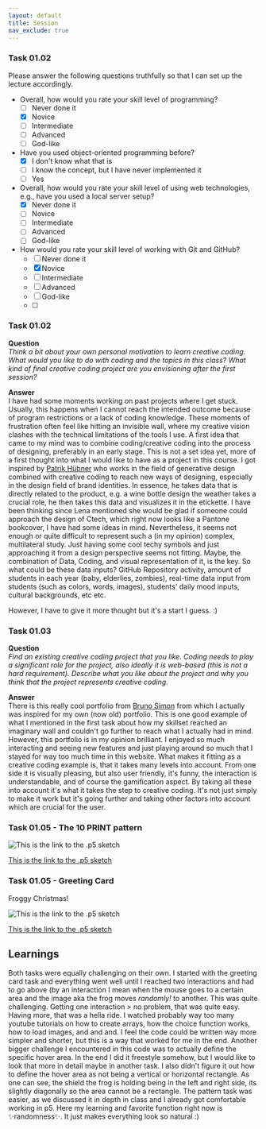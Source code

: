 ```yaml
---
layout: default
title: Session
nav_exclude: true
---
```


### Task 01.02

Please answer the following questions truthfully so that I can set up the lecture accordingly.

* Overall, how would you rate your skill level of programming?
    * [ ] Never done it
    * [x] Novice
    * [ ] Intermediate
    * [ ] Advanced
    * [ ] God-like
* Have you used object-oriented programming before?
    * [x] I don't know what that is
    * [ ] I know the concept, but I have never implemented it
    * [ ] Yes
* Overall, how would you rate your skill level of using web technologies, e.g., have you used a local server setup?
    * [x] Never done it
    * [ ] Novice
    * [ ] Intermediate
    * [ ] Advanced
    * [ ] God-like
* How would you rate your skill level of working with Git and GitHub?
    * [ ] Never done it
    * [x] Novice
    * [ ] Intermediate
    * [ ] Advanced
    * [ ] God-like
    * [ ] 

### Task 01.02

**Question** <br>
*Think a bit about your own personal motivation to learn creative coding. What would you like to do with coding and the topics in this class? What kind of final creative coding project are you envisioning after the first session?*

**Answer** <br>
I have had some moments working on past projects where I get stuck. Usually, this happens when I cannot reach the intended outcome because of program restrictions or a lack of coding knowledge. These moments of frustration often feel like hitting an invisible wall, where my creative vision clashes with the technical limitations of the tools I use.
A first idea that came to my mind was to combine coding/creative coding into the process of designing, preferably in an early stage. This is not a set idea yet, more of a first thought into what I would like to have as a project in this course. I got inspired by [Patrik Hübner](https://www.patrik-huebner.com/about/) who works in the field of generative design combined with creative coding to reach new ways of designing, especially in the design field of brand identities. In essence, he takes data that is directly related to the product, e.g. a wine bottle design the weather takes a crucial role, he then takes this data and visualizes it in the etickette. 
I have been thinking since Lena mentioned she would be glad if someone could approach the design of Ctech, which right now looks like a Pantone bookcover, I have had some ideas in mind. Nevertheless, it seems not enough or quite difficult to represent such a (in my opinion) complex, multilateral study. Just having some cool techy symbols and just approaching it from a design perspective seems not fitting. Maybe, the combination of Data, Coding, and visual representation of it, is the key. 
So what could be these data inputs? GitHub Repository activity, amount of students in each year (baby, elderlies, zombies), real-time data input from students (such as colors, words, images), students' daily mood inputs, cultural backgrounds, etc etc. 

However, I have to give it more thought but it's a start I guess. :)

### Task 01.03

**Question** <br>
*Find an existing creative coding project that you like. Coding needs to play a significant role for the project, also ideally it is web-based (this is not a hard requirement). Describe what you like about the project and why you think that the project represents creative coding.*

**Answer** <br>
There is this really cool portfolio from [Bruno Simon](https://bruno-simon.com) from which I actually was inspired for my own (now old) portfolio. This is one good example of what I mentioned in the first task about how my skillset reached an imaginary wall and couldn't go further to reach what I actually had in mind. However, this portfolio is in my opinion brilliant. I enjoyed so much interacting and seeing new features and just playing around so much that I stayed for way too much time in this website. What makes it fitting as a creative coding example is, that it takes many levels into account. From one side it is visually pleasing, but also user friendly, it's funny, the interaction is understandable, and of course the gamification aspect. By taking all these into account it's what it takes the step to creative coding. It's not just simply to make it work but it's going further and taking other factors into account which are crucial for the user. 


### Task 01.05 - The 10 PRINT pattern

![This is the link to the .p5 sketch](https://github.com/sophiebunge/Uni-Stuff/blob/main/Emergence%20Assignement/img/pattern_02_bunge.gif)


[This is the link to the .p5 sketch](https://editor.p5js.org/sophiebunge/sketches/SSKtN0Boo)

### Task 01.05 - Greeting Card

Froggy Christmas!

![This is the link to the .p5 sketch](https://github.com/sophiebunge/Uni-Stuff/blob/main/Emergence%20Assignement/img/froggy_christmas.gif)


[This is the link to the .p5 sketch](https://editor.p5js.org/sophiebunge/sketches/0bC2YqlZU)

## Learnings

Both tasks were equally challenging on their own. I started with the greeting card task and everything went well until I reached two interactions and had to go above (by an interaction I mean when the mouse goes to a certain area and the image aka the frog moves *randomly!* to another. This was quite challenging. Getting one interaction > no problem, that was quite easy. Having more, that was a hella ride. I watched probably way too many youtube tutorials on how to create arrays, how the choice function works, how to load images, and and and. I feel the code could be written way more simpler and shorter, but this is a way that worked for me in the end. Another bigger challenge I encountered in this code was to actually define the specific hover area. In the end I did it freestyle somehow, but I would like to look that more in detail maybe in another task. I also didn't figure it out how to define the hover area as not being a vertical or horizontal rectangle. As one can see, the shield the frog is holding being in the left and right side, its slightly diagonally so the area cannot be a rectangle. 
The pattern task was easier, as we discussed it in depth in class and I already got comfortable working in p5. Here my learning and favorite function right now is ✨randomness✨. It just makes everything look so natural :) 
